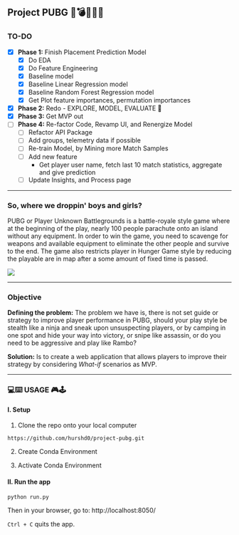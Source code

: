 ## Project PUBG 🤖💣💥🔫🤖 

### TO-DO

- [X] **Phase 1:** Finish Placement Prediction Model
    - [X] Do EDA
    - [X] Do Feature Engineering
    - [X] Baseline model
    - [X] Baseline Linear Regression model
    - [X] Baseline Random Forest Regression model
    - [X] Get Plot feature importances, permutation importances    
- [X] **Phase 2:** Redo - EXPLORE, MODEL, EVALUATE 🔄
- [X] **Phase 3:** Get MVP out  
- [ ] **Phase 4:** Re-factor Code, Revamp UI, and Renergize Model 
    - [ ] Refactor API Package
    - [ ] Add groups, telemetry data if possible
    - [ ] Re-train Model, by Mining more Match Samples
    - [ ] Add new feature
        - Get player user name, fetch last 10 match statistics, aggregate and give prediction
    - [ ] Update Insights, and Process page

---

### So, where we droppin' boys and girls? 
PUBG or Player Unknown Battlegrounds is a battle-royale style game where at the beginning of the play, nearly 100 people parachute onto an island without any equipment. In order to win the game, you need to scavenge for weapons and available equipment to eliminate the other people and survive to the end. The game also restricts player in Hunger Game style by reducing the playable are in map after a some amount of fixed time is passed. 

![](https://d.newsweek.com/en/full/854048/pubg-logo.jpg)

---

### Objective

**Defining the problem:** The problem we have is, there is not set guide or strategy to improve player performance in PUBG, should your play style be stealth like a ninja and sneak upon unsuspecting players, or by camping in one spot and hide your way into victory, or snipe like assassin, or do you need to be aggressive and play like Rambo? 

**Solution:** Is to create a web application that allows players to improve their strategy by considering *What-if* scenarios as MVP.

---

### 💻⌨️ USAGE 🎮🕹️

#### I. Setup

1. Clone the repo onto your local computer

`https://github.com/hurshd0/project-pubg.git`

2. Create Conda Environment

3. Activate Conda Environment


#### II. Run the app

`python run.py`

Then in your browser, go to: http://localhost:8050/

`Ctrl + C` quits the app.





